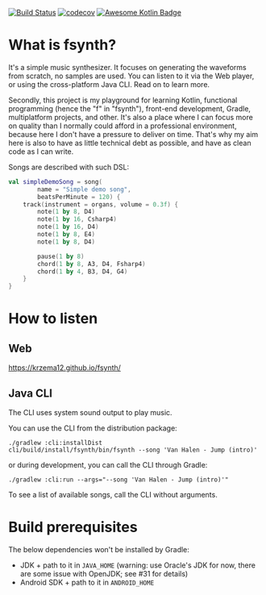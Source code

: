 [![Build Status](https://travis-ci.com/krzema12/fsynth.svg?branch=master)](https://travis-ci.com/krzema12/fsynth) [![codecov](https://codecov.io/gh/krzema12/fsynth/branch/master/graph/badge.svg)](https://codecov.io/gh/krzema12/fsynth) [![Awesome Kotlin Badge](https://kotlin.link/awesome-kotlin.svg)](https://github.com/KotlinBy/awesome-kotlin)

# What is fsynth? 

It's a simple music synthesizer. It focuses on generating the waveforms from scratch, no samples are used. You can listen to it via the Web player, or using the cross-platform Java CLI. Read on to learn more.

Secondly, this project is my playground for learning Kotlin, functional programming (hence the "f" in "fsynth"), front-end development, Gradle, multiplatform projects, and other. It's also a place where I can focus more on quality than I normally could afford in a professional environment, because here I don't have a pressure to deliver on time. That's why my aim here is also to have as little technical debt as possible, and have as clean code as I can write.

Songs are described with such DSL:

```kotlin
val simpleDemoSong = song(
        name = "Simple demo song",
        beatsPerMinute = 120) {
    track(instrument = organs, volume = 0.3f) {
        note(1 by 8, D4)
        note(1 by 16, Csharp4)
        note(1 by 16, D4)
        note(1 by 8, E4)
        note(1 by 8, D4)

        pause(1 by 8)
        chord(1 by 8, A3, D4, Fsharp4)
        chord(1 by 4, B3, D4, G4)
    }
}
```

# How to listen

## Web

https://krzema12.github.io/fsynth/

## Java CLI

The CLI uses system sound output to play music.

You can use the CLI from the distribution package:

```
./gradlew :cli:installDist
cli/build/install/fsynth/bin/fsynth --song 'Van Halen - Jump (intro)'
```

or during development, you can call the CLI through Gradle:

```
./gradlew :cli:run --args="--song 'Van Halen - Jump (intro)'"
```

To see a list of available songs, call the CLI without arguments. 

# Build prerequisites

The below dependencies won't be installed by Gradle:

* JDK + path to it in `JAVA_HOME`
  (warning: use Oracle's JDK for now, there are some issue with OpenJDK; see #31 for details)
* Android SDK + path to it in `ANDROID_HOME`
